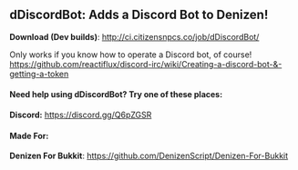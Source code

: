 dDiscordBot: Adds a Discord Bot to Denizen!
-------------------------------------------


**Download (Dev builds)**: http://ci.citizensnpcs.co/job/dDiscordBot/

Only works if you know how to operate a Discord bot, of course! https://github.com/reactiflux/discord-irc/wiki/Creating-a-discord-bot-&-getting-a-token

#### Need help using dDiscordBot? Try one of these places:

**Discord:** https://discord.gg/Q6pZGSR

#### Made For:

**Denizen For Bukkit**: https://github.com/DenizenScript/Denizen-For-Bukkit

